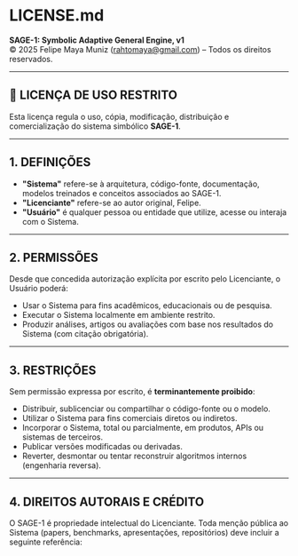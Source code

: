 # LICENSE.md  
**SAGE-1: Symbolic Adaptive General Engine, v1**  
© 2025 Felipe Maya Muniz (rahtomaya@gmail.com) – Todos os direitos reservados.

---

## 📜 LICENÇA DE USO RESTRITO

Esta licença regula o uso, cópia, modificação, distribuição e comercialização do sistema simbólico **SAGE-1**.

---

## 1. DEFINIÇÕES

- **"Sistema"** refere-se à arquitetura, código-fonte, documentação, modelos treinados e conceitos associados ao SAGE-1.
- **"Licenciante"** refere-se ao autor original, Felipe.
- **"Usuário"** é qualquer pessoa ou entidade que utilize, acesse ou interaja com o Sistema.

---

## 2. PERMISSÕES

Desde que concedida autorização explícita por escrito pelo Licenciante, o Usuário poderá:

- Usar o Sistema para fins acadêmicos, educacionais ou de pesquisa.
- Executar o Sistema localmente em ambiente restrito.
- Produzir análises, artigos ou avaliações com base nos resultados do Sistema (com citação obrigatória).

---

## 3. RESTRIÇÕES

Sem permissão expressa por escrito, é **terminantemente proibido**:

- Distribuir, sublicenciar ou compartilhar o código-fonte ou o modelo.
- Utilizar o Sistema para fins comerciais diretos ou indiretos.
- Incorporar o Sistema, total ou parcialmente, em produtos, APIs ou sistemas de terceiros.
- Publicar versões modificadas ou derivadas.
- Reverter, desmontar ou tentar reconstruir algoritmos internos (engenharia reversa).

---

## 4. DIREITOS AUTORAIS E CRÉDITO

O SAGE-1 é propriedade intelectual do Licenciante. Toda menção pública ao Sistema (papers, benchmarks, apresentações, repositórios) deve incluir a seguinte referência:

